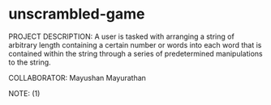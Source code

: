 # unscrambled-game
PROJECT DESCRIPTION: A user is tasked with arranging a string of arbitrary length containing a certain number or words into each word that is contained within the string through a series of predetermined manipulations to the string.

COLLABORATOR: Mayushan Mayurathan

NOTE: (1) 
